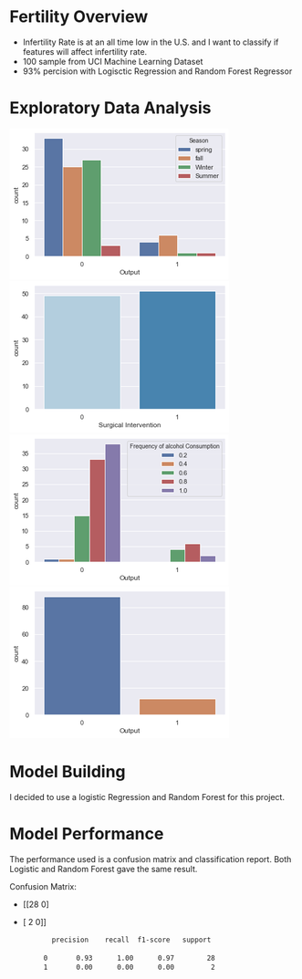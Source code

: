 # Fertility Overview
* Infertility Rate is at an all time low in the U.S. and I want to classify if features will affect infertility rate.
* 100 sample from UCI Machine Learning Dataset
* 93% percision with Logisctic Regression and Random Forest Regressor

# Exploratory Data Analysis
![](images/Season_count_plot.png)
![](images/Surgical_intervention.png)
![](images/alcohol_consumption.png)
![](images/output_countplot.png)

# Model Building

I decided to use a logistic Regression and Random Forest for this project. 

# Model Performance
The performance used is a confusion matrix and classification report.
Both Logistic and Random Forest gave the same result.

Confusion Matrix:

* [[28  0]
* [ 2  0]]
             
             
             precision    recall  f1-score   support

           0       0.93      1.00      0.97        28
           1       0.00      0.00      0.00         2
